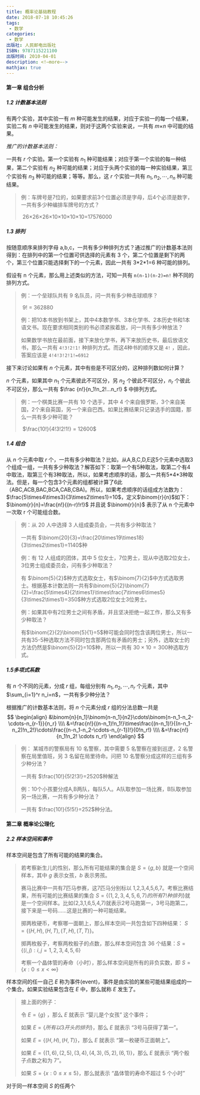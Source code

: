 ```yaml
---
title: 概率论基础教程
date: 2018-07-18 10:45:26
tags:
 - 数学
categories:
 - 数学
出版社: 人民邮电出版社
ISBN: 9787115221100
出版时间: 2010-04-01
description: <!—more—->
mathjax: true
---
```


#### 第一章 组合分析

##### 1.2 计数基本法则

有两个实验，其中实验一有 $m$ 种可能发生的结果，对应于实验一的每一个结果，实验二有 $n$ 中可能发生的结果，则对于这两个实验来说，一共有 $m\times$$n$ 中可能的结果。

*推广的计数基本法则：*

一共有 $r$ 个实验。第一个实验有 $n_1$ 种可能结果；对应于第一个实验的每一种结果，第二个实验有 $n_2$ 种可能的结果；对应于头两个实验的每一种实验结果，第三个实验有 $n_3$ 种可能的结果；等等。那么，这 $r$ 个实验一共有 $n_1,n_2,\cdots,n_n$ 种可能结果。

> 例：车牌号是7位的，如果要求前3个位置必须是字母，后4个必须是数字，一共有多少种编排车牌号的方式？
>
> ​	26$\times$26$\times$26$\times$10$\times$10$\times$10$\times$10$=$17576000

##### 1.3 排列

按随意顺序来排列字母 a,b,c，一共有多少种排列方式？通过推广的计数基本法则得到：在排列中的第一个位置可供选择的元素有 3 个，第二个位置是剩下的两个，第三个位置只能选择剩下的一个元素，因此一共有 3\*2\*1=6 种可能的排列。

假设有 n 个元素，那么用上述类似的方法，可知一共有 `n(n-1)(n-2)=n!` 种不同的排列方式。

> 例：一个垒球队共有 9 名队员，问一共有多少种击球顺序？
>
> ​	9! = 362880
>
> 例：把10本书放到书架上，其中4本数学书、3本化学书、2本历史书和1本语文书。现在要求相同类别的书必须紧挨着放，问一共有多少种放法？
>
> ​	如果数学书放在最前面，接下来放化学书，再下来放历史书，最后放语文书，那么一共有 `4!3!2!1!` 种排列方式。而这4种书的顺序又是 `4!` ，因此，答案应该是 `4!4!3!2!1!=6912`

接下来讨论如果有 $n$ 个元素，其中有些是不可区分的，这种排列数如何计算？

$n$ 个元素，如果其中 $n_1$ 个元素彼此不可区分，另 $n_2$ 个彼此不可区分，$n_r$ 个彼此不可区分，那么一共有 $\frac {n!}{n_1!n_2!...n_r!} $ 中排列方式。

> 例：一个棋类比赛一共有 10 个选手，其中 4 个来自俄罗斯，3个来自美国，2个来自英国，另一个来自巴西。如果比赛结果只记录选手的国籍，那么一共有多少种可能？
>
> ​        $\frac{10!}{4!3!2!1!}  = 12600$

##### 1.4 组合

从 $n$ 个元素中取 $r$ 个，一共有多少种取法？比如，从A,B,C,D,E这5个元素中选取3个组成一组，一共有多少种取法？解答如下：取第一个有5种取法，取第二个有4中取法，取第三个有3种取法，所以，如果考虑顺序的话，那么一共有5\*4\*3种取法。但是，每一个包含3个元素的组都被计算了6此（ABC,ACB,BAC,BCA,CAB,CBA)。所以，如果考虑顺序的话组成方法数为：$\frac{5\times4\times3}{3\times2\times1}=10$，定义$\binom{r}{n}$如下：$\binom{r}{n}=\frac{n!}{(n-r)!r!}$ 并且说 $\binom{r}{n}$ 表示了从 n 个元素中一次取 r 个可能组合数。

> 例：从 20 人中选择 3 人组成委员会，一共有多少种取法？
>
> 一共有 $\binom{20}{3}=\frac{20\times19\times18}{3\times2\times1}=1140$种
>
> 例：有 12 人组成的团体，其中 5 位女士，7位男士，现从中选取2位女士，3位男士组成委员会，问有多少种取法？
>
> 有 $\binom{5}{2}$种方式选取女士，有$\binom{7}{2}$中方式选取男士。根据基本计数法则一共有$\binom{5}{2}\binom{7}{2}=\frac{5\times4}{2\times1}\times\frac{7\times6\times5}{3\times2\times1}=350$种方式选取2位女士3位男士。
>
> 例：如果其中有2位男士之间有矛盾，并且坚决拒绝一起工作，那么又有多少种取法？
>
> 有$\binom{2}{2}\binom{5}{1}=5$种可能会同时包含该两位男士，所以一共有35-5种选取方法不同时包含那两位有矛盾的男士；另外，选取女士的方法仍然是$\binom{5}{2}=10$种，所以一共有 $30\times10=300$种选取方式。

##### 1.5多项式系数

有 $n$ 个不同的元素，分成 $r$ 组，每组分别有 $n_1,n_2,\cdots,n_r$ 个元素，其中$\sum_{i=1}^r n_i=n$，一共有多少种分法？

根据推广的计数基本法则，将 $n$ 个元素分成 $r$ 组的分法总数一共是
$$
\begin{align}
&\binom{n}{n_1}\binom{n-n_1}{n2}\cdots\binom{n-n_1-n_2-\cdots-n_{r-1}}{n_r} \\\\
&=\frac{n!}{(n-n_1)!n_1!}\times\frac{(n-n_1)!}{(n-n_1-n_2)!n_2!}\cdots\frac{(n-n_1-n_2-\cdots-n_{r-1})!}{0!n_r!} \\\\
&=\frac{n!}{n_1!n_2! \cdots n_r!}
\end{align}
$$

> 例： 某城市的警察局有 10 名警察，其中需要 5 名警察在接到巡逻，2 名警察在局里值班，另 3 名留在局里待命。问把 10 名警察分成这样的三组有多少种分法？
>
> 一共有 $\frac{10!}{5!2!3!}=2520$种解法
>
> 例：10个小孩要分成A,B两队，每队5人。A队取参加一场比赛，B队取参加另一场比赛，一共有多少种分法？
>
> 一共有 $\frac{10!}{5!5!}=252$种分法。



#### 第二章 概率论公理化

##### 2.2 样本空间和事件

样本空间是包含了所有可能的结果的集合。

> 若考察新生儿的性别，那么所有可能结果的集合是 $S=\{g,b\}$ 就是一个空间样本，其中 $g$ 表示女孩，$b$ 表示男孩。
>
> 赛马比赛中一共有7匹马参赛，这7匹马分别标以 1,2,3,4,5,6,7。考察比赛结果，所有可能的比赛结果的集合 $S=\{(1,2,3,4,5,6,7)的所有7!种排列\}$就是一个空间样本。比如(2,3,1,6,5,4,7)就表示2号马跑第一，3号马跑第二，接下来是一号码......这是比赛的一种可能结果。
>
> 掷两枚硬币，考察哪一面朝上，那么样本空间一共包含如下四种结果： $S=\{(H,H),(H,T),(T,H),(T,T)\}$。
>
> 掷两枚骰子，考察两枚骰子的点数，那么样本空间包含 $36$ 个结果：$S=\{(i,j):i,j=1,2,3,4,5,6\}$
>
> 考察一个晶体管的寿命（小时），那么样本空间是所有的非负实数，即 $S=\{x:0 \leq x<\infty\}$

样本空间的任一自己 $E$ 称为事件(event)，事件是由实验的某些可能结果组成的一个集合。如果实验结果包含在 $E$ 中，那么就称 $E$ 发生了。

> 接上面的例子：
>
> 令 $E=\{g\}$ ，那么 $E$ 就表示 “婴儿是个女孩” 这个事件；
>
> 如果 $E=\{所有以3开头的排列\}$，那么 $E$ 就表示 “3号马获得了第一”。
>
> 如果 $E=\{(H,H),(H,T)\}$，那么 $E$ 就表示 “第一枚硬币正面朝上”。
>
> 如果 $E=\{(1,6),(2,5),(3,4),(4,3),(5,2),(6,1)\}$，那么 $E$ 就表示 “两个骰子点数之和为 $7$”。
>
> 如果 $S=\{x:0 \leq x \leq 5\}$，那么就表示 “晶体管的寿命不超过 $5$ 个小时”

对于同一样本空间 $S$ 的任两个